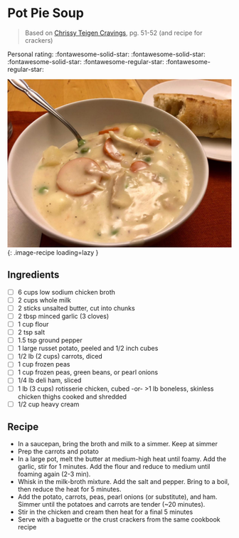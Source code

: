 # Pot Pie Soup

> Based on [Chrissy Teigen Cravings], pg. 51-52 (and recipe for crackers)

<!-- {cts} rating=3; (User can specify rating on scale of 1-5) -->

Personal rating: :fontawesome-solid-star: :fontawesome-solid-star: :fontawesome-solid-star: :fontawesome-regular-star: :fontawesome-regular-star:

<!-- {cte} -->

<!-- {cts} name_image=pot_pie_soup.jpeg; (User can specify image name) -->

![pot_pie_soup.jpeg](./pot_pie_soup.jpeg){: .image-recipe loading=lazy }

<!-- {cte} -->

## Ingredients

- [ ] 6 cups low sodium chicken broth
- [ ] 2 cups whole milk
- [ ] 2 sticks unsalted butter, cut into chunks
- [ ] 2 tbsp minced garlic (3 cloves)
- [ ] 1 cup flour
- [ ] 2 tsp salt
- [ ] 1.5 tsp ground pepper
- [ ] 1 large russet potato, peeled and 1/2 inch cubes
- [ ] 1/2 lb (2 cups) carrots, diced
- [ ] 1 cup frozen peas
- [ ] 1 cup frozen peas, green beans, or pearl onions
- [ ] 1/4 lb deli ham, sliced
- [ ] 1 lb (3 cups) rotisserie chicken, cubed -or- >1 lb boneless, skinless chicken thighs cooked and shredded
- [ ] 1/2 cup heavy cream

## Recipe

- In a saucepan, bring the broth and milk to a simmer. Keep at simmer
- Prep the carrots and potato
- In a large pot, melt the butter at medium-high heat until foamy. Add the garlic, stir for 1 minutes. Add the flour and reduce to medium until foaming again (2-3 min).
- Whisk in the milk-broth mixture. Add the salt and pepper. Bring to a boil, then reduce the heat for 5 minutes.
- Add the potato, carrots, peas, pearl onions (or substitute), and ham. Simmer until the potatoes and carrots are tender (~20 minutes).
- Stir in the chicken and cream then heat for a final 5 minutes
- Serve with a baguette or the crust crackers from the same cookbook recipe

[chrissy teigen cravings]: https://www.penguinrandomhouse.com/books/252973/cravings-by-chrissy-teigen-with-adeena-sussman/
